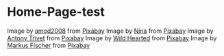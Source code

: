 # Home-Page-test
Image by <a href="https://pixabay.com/users/amod2008-9658028/?utm_source=link-attribution&utm_medium=referral&utm_campaign=image&utm_content=4017760">amod2008</a> from <a href="https://pixabay.com//?utm_source=link-attribution&utm_medium=referral&utm_campaign=image&utm_content=4017760">Pixabay</a>
Image by <a href="https://pixabay.com/users/strichpunkt-2136421/?utm_source=link-attribution&utm_medium=referral&utm_campaign=image&utm_content=2407297">Nina</a> from <a href="https://pixabay.com//?utm_source=link-attribution&utm_medium=referral&utm_campaign=image&utm_content=2407297">Pixabay</a>
Image by <a href="https://pixabay.com/users/antonytrivet-3549802/?utm_source=link-attribution&utm_medium=referral&utm_campaign=image&utm_content=5797026">Antony Trivet</a> from <a href="https://pixabay.com//?utm_source=link-attribution&utm_medium=referral&utm_campaign=image&utm_content=5797026">Pixabay</a>
Image by <a href="https://pixabay.com/users/wildhearted-39577386/?utm_source=link-attribution&utm_medium=referral&utm_campaign=image&utm_content=8305701">Wild Hearted</a> from <a href="https://pixabay.com//?utm_source=link-attribution&utm_medium=referral&utm_campaign=image&utm_content=8305701">Pixabay</a>
Image by <a href="https://pixabay.com/users/viechfisch-23209/?utm_source=link-attribution&utm_medium=referral&utm_campaign=image&utm_content=85662">Markus Fischer</a> from <a href="https://pixabay.com//?utm_source=link-attribution&utm_medium=referral&utm_campaign=image&utm_content=85662">Pixabay</a>
